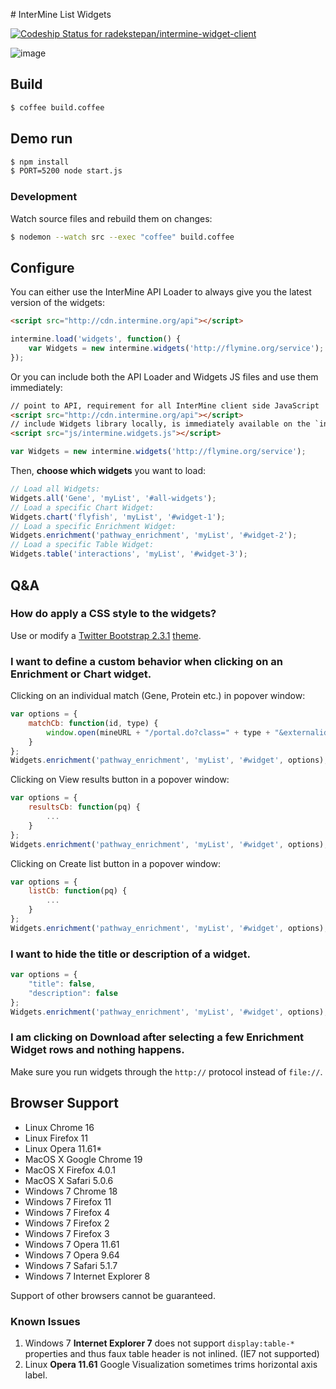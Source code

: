 # InterMine List Widgets

[ ![Codeship Status for radekstepan/intermine-widget-client](https://www.codeship.io/projects/f7c370c0-7eb2-0130-3315-12313d1849b8/status?branch=master)](https://www.codeship.io/projects/2339)

![image](https://raw.github.com/radekstepan/intermine-widget-client/master/example.png)

## Build

```bash
$ coffee build.coffee
```

## Demo run

```bash
$ npm install
$ PORT=5200 node start.js
```

### Development

Watch source files and rebuild them on changes:

```bash
$ nodemon --watch src --exec "coffee" build.coffee
```

## Configure

You can either use the InterMine API Loader to always give you the latest version of the widgets:

```html
<script src="http://cdn.intermine.org/api"></script>
```

```javascript
intermine.load('widgets', function() {
    var Widgets = new intermine.widgets('http://flymine.org/service');
});
```

Or you can include both the API Loader and Widgets JS files and use them immediately:

```html
// point to API, requirement for all InterMine client side JavaScript
<script src="http://cdn.intermine.org/api"></script>
// include Widgets library locally, is immediately available on the `intermine` namespace
<script src="js/intermine.widgets.js"></script>
```

```javascript
var Widgets = new intermine.widgets('http://flymine.org/service');
```

Then, **choose which widgets** you want to load:

```javascript
// Load all Widgets:
Widgets.all('Gene', 'myList', '#all-widgets');
// Load a specific Chart Widget:
Widgets.chart('flyfish', 'myList', '#widget-1');
// Load a specific Enrichment Widget:
Widgets.enrichment('pathway_enrichment', 'myList', '#widget-2');
// Load a specific Table Widget:
Widgets.table('interactions', 'myList', '#widget-3');
```

## Q&A

### How do apply a CSS style to the widgets?

Use or modify a [Twitter Bootstrap 2.3.1](http://twitter.github.com/bootstrap/) [theme](http://bootswatch.com/).

### I want to define a custom behavior when clicking on an Enrichment or Chart widget.

Clicking on an individual match (Gene, Protein etc.) in popover window:

```javascript
var options = {
    matchCb: function(id, type) {
        window.open(mineURL + "/portal.do?class=" + type + "&externalids=" + id);
    }
};
Widgets.enrichment('pathway_enrichment', 'myList', '#widget', options);
```

Clicking on View results button in a popover window:

```javascript
var options = {
    resultsCb: function(pq) {
        ...
    }
};
Widgets.enrichment('pathway_enrichment', 'myList', '#widget', options);
```

Clicking on Create list button in a popover window:

```javascript
var options = {
    listCb: function(pq) {
        ...
    }
};
Widgets.enrichment('pathway_enrichment', 'myList', '#widget', options);
```

### I want to hide the title or description of a widget.

```javascript
var options = {
    "title": false,
    "description": false
};
Widgets.enrichment('pathway_enrichment', 'myList', '#widget', options);
```

### I am clicking on Download after selecting a few Enrichment Widget rows and nothing happens.

Make sure you run widgets through the `http://` protocol instead of `file://`.

## Browser Support

- Linux Chrome 16
- Linux Firefox 11
- Linux Opera 11.61*
- MacOS X Google Chrome 19
- MacOS X Firefox 4.0.1
- MacOS X Safari 5.0.6
- Windows 7 Chrome 18
- Windows 7 Firefox 11
- Windows 7 Firefox 4
- Windows 7 Firefox 2
- Windows 7 Firefox 3
- Windows 7 Opera 11.61
- Windows 7 Opera 9.64
- Windows 7 Safari 5.1.7
- Windows 7 Internet Explorer 8

Support of other browsers cannot be guaranteed.

### Known Issues

1. Windows 7 **Internet Explorer 7** does not support `display:table-*` properties and thus faux table header is not inlined. (IE7 not supported)
1. Linux **Opera 11.61** Google Visualization sometimes trims horizontal axis label.